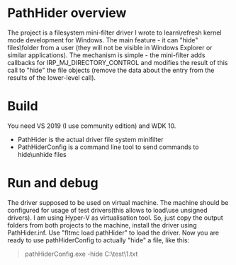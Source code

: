 # PathHider overview
The project is a filesystem mini-filter driver I wrote to learn\refresh kernel mode development for Windows. The main feature - it can "hide" files\folder from a user (they will not be visible in Windows Explorer or similar applications). The mechanism is simple - the mini-filter adds callbacks for IRP_MJ_DIRECTORY_CONTROL and modifies the result of this call to "hide" the file objects (remove the data about the entry from the results of the lower-level call).

# Build
You need VS 2019 (I use community edition) and WDK 10. 
- PathHider is the actual driver file system minifilter
- PathHiderConfig is a command line tool to send commands to hide\unhide files

# Run and debug
The driver supposed to be used on virtual machine. The machine should be configured for usage of test drivers(this allows to load\use unsigned drivers). 
I am using Hyper-V as virtualisation tool. So, just copy the output folders from both projects to the machine, install the driver using PathHider.inf. 
Use "fltmc load pathHider" to load the driver. Now you are ready to use pathHiderConfig to actually "hide" a file, like this:
> pathHiderConfig.exe -hide C:\test\1.txt

